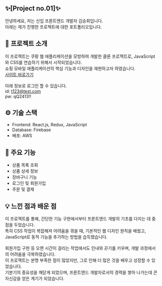 ## ✨[Project no.01]✨
안녕하세요, 저는 신입 프론트엔드 개발자 김승회입니다.<br/>
아래는 제가 진행한 프로젝트에 대한 포트폴리오입니다.<br/>

## 🚀 프로젝트 소개 ##
이 프로젝트는 쿠팡 웹 애플리케이션을 모방하여 개발한 클론 프로젝트로, JavaScript와 CSS를 연습하기 위해서 시작되었습니다.<br/>
쇼핑 모바일 애플리케이션의 핵심 기능과 디자인을 재현하고자 하였습니다.<br/>
[사이트 바로가기](http://butterbeetle-coupang.s3-website.ap-northeast-2.amazonaws.com/)
<br/>
<br>
아래 정보로 로그인 할 수 있습니다.
<br>
id: t123@test.com
<br>
pw: qQ2413!!
<br>

## ⚙️ 기술 스택
- Frontend: React.js, Redux, JavaScript<br/>
- Database: Firebase<br/>
- 배포: AWS<br/>

## 📌 주요 기능
- 상품 목록 조회
- 상품 상세 정보
- 장바구니 기능
- 로그인 및 회원가입
- 주문 및 결제

## 💡 느낀 점과 배운 점
이 프로젝트를 통해, 간단한 기능 구현에서부터 프론트엔드 개발의 기초를 다지는 데 중점을 두었습니다.<br/>
특히 CSS 작업이 복잡해져 어려움을 겪을 때, 기본적인 웹 디자인 원칙을 배웠고, JavaScript로 동적 기능을 추가하는 방법을 습득했습니다.<br/>
<br/>
회원가입 구현 등 오랜 시간이 걸리는 작업에서도 인내와 끈기를 키우며, 개발 과정에서의 어려움을 극복하였습니다.<br/>
이 프로젝트는 분명 부족한 점이 많았지만, 그로 인해 더 많은 것을 배우고 성장할 수 있었습니다. <br/>
기본기의 중요성을 깨닫게 되었으며, 프론트엔드 개발자로서의 경력을 쌓아 나가는데 큰 자신감을 얻은 계기가 되었습니다.

